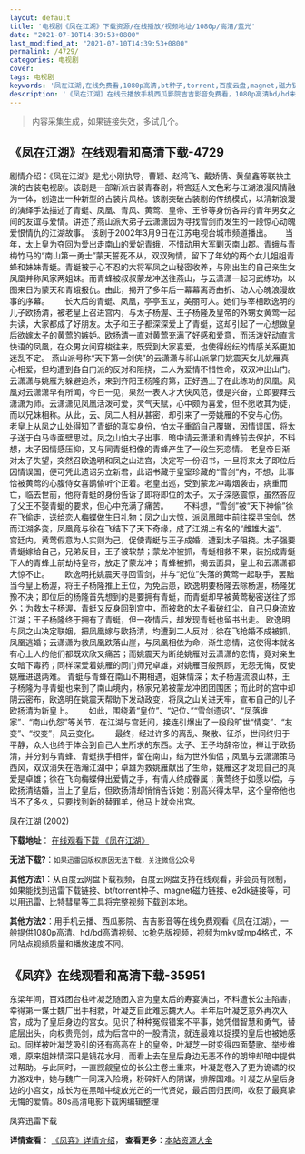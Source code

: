 ```yaml
---
layout: default
title: '电视剧《凤在江湖》下载资源/在线播放/视频地址/1080p/高清/蓝光'
date: "2021-07-10T14:39:53+0800"
last_modified_at: "2021-07-10T14:39:53+0800"
permalink: /4729/
categories: 电视剧
cover:
tags: 电视剧
keywords: '凤在江湖,在线免费看,1080p高清,bt种子,torrent,百度云盘,magnet,磁力链,迅雷下载资源'
description: '《凤在江湖》在线云播放手机西瓜影院吉吉影音免费看，1080p高清bd/hd未删减完整版和tc抢先枪版，mkv/mp4格式，附带bt/torrent种子、magnet/磁力链、百度云盘、网盘资源迅雷下载链接'
---
```


>内容采集生成，如果链接失效，多试几个。


## 《凤在江湖》在线观看和高清下载-4729

剧情介绍：《凤在江湖》是尤小刚执导，曹颖、赵鸿飞、戴娇倩、黄垒鑫等联袂主演的古装电视剧。该剧是一部新派古装青春剧，将宫廷人文色彩与江湖浪漫风情融为一体，创造出一种新型的古装片风格。该剧突破古装剧的传统模式，以清新浪漫的演绎手法描述了青蜓、凤凰、青风、黄莺、皇帝、王爷等身份各异的青年男女之间的友谊与爱情。讲述了燕山派大弟子云潇潇因为寻找雪剑而发生的一段惊心动魄爱恨情仇的江湖故事。 该剧于2002年3月9日在江苏电视台城市频道播出。        当年，太上皇为夺回为爱出走南山的爱妃青蛾，不惜动用大军剿灭南山郡。青蛾与青梅竹马的“南山第一勇士”蒙天誓死不从，双双殉情，留下了年幼的两个女儿姐姐青蜂和妹妹青蜓。青蜓被于心不忍的大将军凤之山秘密收养，与刚出生的自己亲生女凤凰并称凤家两姐妹。而青蜂被叔叔蒙龙冲送往燕山，与云潇潇一起习武练功，以图来日为蒙天和青蛾报仇。由此，揭开了多年后一幕幕离奇曲折、动人心魄浪漫故事的序幕。         长大后的青蜓、凤凰，亭亭玉立，美丽可人。她们与宰相欧逸明的儿子欧扬清，被老皇上召进宫内，与太子杨渥、王子杨隆及皇帝的外甥女黄莺一起共读，大家都成了好朋友。太子和王子都深深爱上了青蜓，这却引起了一心想做皇后欲嫁太子的黄莺的嫉妒。欧扬清一直对黄莺充满了好感和爱意，而活泼好动直言快语的凤凰，在众男女间穿梭往来，既受到大家喜爱，也使得纷纭的情感关系更加迷乱不定。 燕山派号称“天下第一剑侠”的云潇潇与祁山派掌门姚震天女儿姚雁真心相爱，但均遭到各自门派的反对和阻挠，二人为爱情不惜性命，双双冲出山门。云潇潇与姚雁为躲避追杀，来到齐阳王杨隆府第，正好遇上了在此练功的凤凰。凤凰对云潇潇早有所闻，今日一见，果然一表人才大侠风范，很是兴奋，立即要拜云潇潇为师。云潇潇见凤凰活泼可爱，灵气天赋，心中颇为喜爱，但不愿收其为徒，而以兄妹相称。从此，云、凤二人相从甚密，却引来了一旁姚雁的不安与心伤。 老皇上从凤之山处得知了青蜓的真实身份，怕太子重蹈自己覆辙，因情误国，将太子送于白马寺面壁思过。凤之山怕太子出事，暗中请云潇潇和青蜂前去保护，不料想，太子因情感压抑，又与同青蜓相像的青蜂产生了一段生死恋情。 老皇帝日渐对太子失望，突然召欧逸明和凤之山进宫，决定写一份诏书，一旦将来太子即位后因情误国，便可凭此遗诏另立新君，此诏书藏于皇室珍藏的“雪剑”内，不想，此事恰被黄莺的心腹侍女喜鹊偷听个正着。老皇出巡，受到蒙龙冲毒烟袭击，病重而亡，临去世前，他将青蜓的身份告诉了即将即位的太子。太子深感震惊，虽然答应了父王不娶青蜓的要求，但心中充满了痛苦。       不料想，“雪剑”被“天下神偷”徐在飞偷走，送给恋人梅蝶做生日礼物；凤之山大惊，派凤凰暗中前往探寻宝剑，然而江湖多变，凤凰竟与徐在飞结下了天下奇缘，成了江湖上有名的“雌雄大盗”。 宫廷内，黄莺假意为人实则为己，促使青蜓与王子成婚，遭到太子阻挠。太子强要青蜓嫁给自己，兄弟反目，王子被软禁；蒙龙冲被抓，青蜓相救不果，装扮成青蜓下人的青蜂上前劫持皇帝，放走了蒙龙冲；青蜂被抓，揭去面具，皇上和云潇潇都大惊不止。       欧逸明托姚震天寻回雪剑，并与“妃位”失落的黄莺一起联手，罢黜当今皇上杨渥，将王子杨隆推上王位，为免后患，欧逸明要杨隆去除杨渥，杨隆犹豫不决；即位后的杨隆首先想到的是要拥有青蜓，而青蜓却早被黄莺秘密送往了郊外；为救太子杨渥，青蜓又反身回到宫中，而被救的太子看破红尘，自己只身流放江湖；王子杨隆终于拥有了青蜓，但一夜情后，却发现青蜓也留书出走。 欧逸明与凤之山决定联姻，把凤凰嫁与欧扬清，均遭到二人反对；徐在飞抢婚不成被抓，凤凰逃婚；云潇潇为救凤凰跌落山崖，与凤凰相依为命，渐生恋情，这使得本就各有心上人的他们都既欢欣又痛苦；而姚震天为断绝姚雁对云潇潇的恋情，竟对亲生女暗下毒药；同样深爱着姚雁的同门师兄卓雄，对姚雁百般照顾，无怨无悔，反使姚雁进退两难。 青蜓与青蜂在南山不期相遇，姐妹情深；太子杨渥流浪山林，王子杨隆为寻青蜓也来到了南山境内，杨家兄弟被蒙龙冲团团围困；而此时的宫中却阴云密布，欧逸明在姚震天帮助下发动政变，将凤之山关进天牢，宣布自己的儿子欧扬清为新皇上。       如此，围绕着“皇位”、“妃位、”“雪剑遗诏”、“凤落谁家”、“南山仇怨”等关节，在江湖与宫廷间，接连引爆出了一段段旷世“情变”、“友变”、“权变”，风云变化。       最终，经过许多的离乱、聚散、征杀，世间终归于平静，众人也终于体会到自己人生所求的东西。太子、王子均辞帝位，禅让于欧扬清，并分别与青蜂、青蜓携手相伴，留在南山，结为世外仙侣；凤凰与云潇潇策马西风，双双消失在浩瀚江湖中；卓雄为救姚雁献出了生命，姚雁这才发现自己的真爱是卓雄；徐在飞向梅蝶伸出爱情之手，有情人终成眷属；黄莺终于如愿以偿，与欧扬清结婚，当上了皇后，但欧扬清却悄悄告诉她：别高兴得太早，这个皇帝他也当不了多久，只要找到新的替罪羊，他马上就会出宫。


凤在江湖 (2002)

**下载地址**： [在线观看下载 《凤在江湖》](https://www.btbtdy.me/btdy/dy1196.html) 


**无法下载?**：`如果迅雷因版权原因无法下载，关注微信公众号 `

**其他方法1**：从百度云网盘下载视频，百度云网盘支持在线观看，非会员有限制，如果能找到迅雷下载链接、bt/torrent种子、magnet磁力链接、e2dk链接等，可以用迅雷、比特彗星等工具将完整视频下载到本地。

**其他方法2**：用手机云播、西瓜影院、吉吉影音等在线免费观看《凤在江湖》，一般提供1080p高清、hd/bd高清视频、tc抢先版视频，视频为mkv或mp4格式，不同站点视频质量和播放速度不同。


## 《凤弈》在线观看和高清下载-35951

东梁年间，百戏团台柱叶凝芝随团入宫为皇太后的寿宴演出，不料遭长公主陷害，幸得第一谋士魏广出手相救，叶凝芝自此难忘魏大人。半年后叶凝芝意外再次入宫，成为了皇后身边的宫女。见识了种种冤假错案不平事，她凭借智慧和勇气，替底层出头，向权贵亮剑，成为后宫中的一股清流，就连最难以捉摸的皇后也被她感动。同样被叶凝芝吸引的还有高高在上的皇帝，叶凝芝一时变得四面楚歌、举步维艰，原来姐妹情深只是镜花水月，而看上去在皇后身边无恶不作的朗坤却暗中提供过帮助。与此同时，一直觊觎皇位的长公主卷土重来，叶凝芝卷入了更为诡谲的权力游戏中，她与魏广一同深入险境，粉碎奸人的阴谋，排解国难。叶凝芝从皇后身边的小宫女，成长为在黑暗中绽放光芒的一代贤妃，最后回归民间，收获了最真挚无悔的爱情。80s高清电影下载网编辑整理


凤弈迅雷下载

**详情查看**： [《凤弈》详情介绍](/movie/35951/)， **查看更多**：[本站资源大全](/movie/t/all/)

